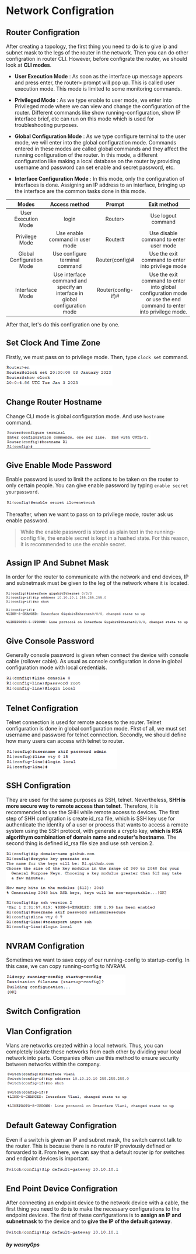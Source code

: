# Network Configration

## Router Configration

After creating a topology, the first thing you need to do is to give ip and subnet mask to the legs of the router in the network. Then you can do other configration in router CLI. However, before configrate the router, we should look at **CLI modes**. 

- **User Execution Mode** : As soon as the interface up message appears and press enter, the router> prompt will pop up. This is called user execution mode. This mode is limited to some monitoring commands. 

- **Privileged Mode** : As we type enable to user mode, we enter into Privileged mode where we can view and change the configuration of the router. Different commands like show running-configuration, show IP interface brief, etc can run on this mode which is used for troubleshooting purposes.

- **Global Configuration Mode** : As we type configure terminal to the user mode, we will enter into the global configuration mode. Commands entered in these modes are called global commands and they affect the running configuration of the router. In this mode, a different configuration like making a local database on the router by providing username and password can set enable and secret password, etc. 

- **Interface Configuration Mode** : In this mode, only the configuration of interfaces is done. Assigning an IP address to an interface, bringing up the interface are the common tasks done in this mode. 

|Modes|	Access method|Prompt|Exit method|
|:---:|:---:|:---:|:---:|
|User Execution Mode|login|Router>	| Use logout command|
|Privilege Mode	|Use enable command in user mode	|	Router#| Use disable command to enter user mode| 
|Global Configuration Mode|Use configure terminal command	|Router(config)#|Use the exit command to enter into privilege mode|
|Interface Mode	|Use interface command and specify an interface in global configuration mode	|Router(config-if)#|Use the exit command to enter into global configuration mode or use the end command to enter into privilege mode.|

After that, let's do this configration one by one.

## Set Clock And Time Zone

Firstly, we must pass on to privilege mode. Then, type  `clock set` command.

<img  src="https://github.com/wasny0ps/Network-Notes/blob/main/0x5%20-%20Router%20%26%20Switch%20Configration/source/clock.png" >

## Change Router Hostname

Change CLI mode is global configuration mode. And use `hostname` command.

<img height="50" src="https://github.com/wasny0ps/Network-Notes/blob/main/0x5%20-%20Router%20%26%20Switch%20Configration/source/hostname.png" >

## Give Enable Mode Password

Enable password is used to limit the actions to be taken on the router to only certain people. You can give enable password by typing `enable secret yourpassword`. 

<img width="250" src="https://github.com/wasny0ps/Network-Notes/blob/main/0x5%20-%20Router%20%26%20Switch%20Configration/source/enable.png" >

Thereafter, when we want to pass on to privilege mode, router ask us enable password.

> While the enable password is stored as plain text in the running-config file, the enable secret is kept in a hashed state. For this reason, it is recommended to use the enable secret.

## Assign IP And Subnet Mask

In order for the router to communicate with the network and end devices, IP and subnetmask must be given to the leg of the network where it is located.

<img src="https://github.com/wasny0ps/Network-Notes/blob/main/0x5%20-%20Router%20%26%20Switch%20Configration/source/ip.png" >

## Give Console Password

Generally console password is given when connect the device with console cable (rollover cable). As usual as console configuration is done in global configuration mode with local credentials. 

<img src="https://github.com/wasny0ps/Network-Notes/blob/main/0x5%20-%20Router%20%26%20Switch%20Configration/source/console.png" >


## Telnet Configration

Telnet connection is used for remote access to the router. Telnet configuration is done in global configuration mode. FIrst of all, we must set username and password for telnet connection. Secondly, we should define how many users can access with telnet to router.

<img src="https://github.com/wasny0ps/Network-Notes/blob/main/0x5%20-%20Router%20%26%20Switch%20Configration/source/telnet.png" >

## SSH Configration

They are used for the same purposes as SSH, telnet. Nevertheless, **SHH is more secure way to remote access than telnet**. Therefore, it is recommended to use the SHH while remote access to devices. The first step of SHH configration is create id_rsa file, which is SSH key use for authenticate the identity of a user or process that wants to access a remote system using the SSH protocol, with generate a crypto key, **which is RSA algorithym combination of domain name and router's hostname**. The second thing is defined id_rsa file size and use ssh version 2.

<img src="https://github.com/wasny0ps/Network-Notes/blob/main/0x5%20-%20Router%20%26%20Switch%20Configration/source/ssh.png" >


## NVRAM Configration

Sometimes we want to save copy of our running-config to startup-config. In this case, we can copy running-config to NVRAM.

<img src="https://github.com/wasny0ps/Network-Notes/blob/main/0x5%20-%20Router%20%26%20Switch%20Configration/source/nvram.png" >

<!--## FTP And TFTP Configration

All companies want to backup and save their routers and switches. In this scenario, most of the time backups are sent to ftp or tftp server. So, it is important to know how to copy the router configuration file to the server.-->



## Switch Configration

## Vlan Configration

Vlans are networks created within a local network. Thus, you can completely isolate these networks from each other by dividing your local network into parts. Companies often use this method to ensure security between networks within the company.

<img src="https://github.com/wasny0ps/Network-Notes/blob/main/0x5%20-%20Router%20%26%20Switch%20Configration/source/switch.png" >


## Default Gateway Configration

Even if a switch is given an IP and subnet mask, the switch cannot talk to the router. This is because there is no router IP previously defined or forwarded to it. From here, we can say that a default router ip for switches and endpoint devices is important.

<img src="https://github.com/wasny0ps/Network-Notes/blob/main/0x5%20-%20Router%20%26%20Switch%20Configration/source/defaultgateway.png" >


## End Point Device Configration

After connecting an endpoint device to the network device with a cable, the first thing you need to do is to make the necessary configurations to the endpoint devices. The first of these configurations is to **assign an IP and subnetmask** to the device and to **give the IP of the default gateway**.

<img src="https://github.com/wasny0ps/Network-Notes/blob/main/0x5%20-%20Router%20%26%20Switch%20Configration/source/defaultgateway.png" >


**_by wasny0ps_**
